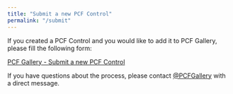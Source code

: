 ```yaml
---
title: "Submit a new PCF Control"
permalink: "/submit"
---
```

If you created a PCF Control and you would like to add it to PCF Gallery, please fill the following form:

<a target="_blank" href="https://forms.gle/vBdmQAufHraUzZHs6">PCF Gallery - Submit a new PCF Control</a>

If you have questions about the process, please contact <a target="_blank" href="https://www.twitter.com/pcfgallery">@PCFGallery</a> with a direct message.
